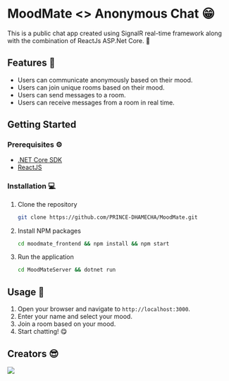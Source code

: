 ﻿# MoodMate <> Anonymous Chat 😁

This is a public chat app created using SignalR real-time framework along with the combination of ReactJs ASP.Net Core. 🎉

## Features 🎊

- Users can communicate anonymously based on their mood.
- Users can join unique rooms based on their mood.
- Users can send messages to a room.
- Users can receive messages from a room in real time.

## Getting Started

### Prerequisites ⚙

- [.NET Core SDK](https://dotnet.microsoft.com/download)
- [ReactJS](https://reactjs.org/)

### Installation 💻

1. Clone the repository
   ```sh
   git clone https://github.com/PRINCE-DHAMECHA/MoodMate.git
   ```
2. Install NPM packages
   ```sh
   cd moodmate_frontend && npm install && npm start
   ```
3. Run the application
   ```sh
   cd MoodMateServer && dotnet run
   ```

## Usage 🚀

1. Open your browser and navigate to `http://localhost:3000`.
2. Enter your name and select your mood.
3. Join a room based on your mood.
4. Start chatting! 😋

## Creators 😎

<a href="graphs/contributors"><img src="https://contrib.rocks/image?repo=PRINCE-DHAMECHA/MoodMate" /></a>
